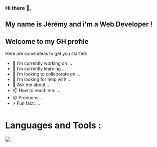 ### Hi there 👋,

## My name is Jérémy and i'm a Web Developer ! 
## Welcome to my GH profile 

Here are some ideas to get you started:

- 🔭 I’m currently working on ...
- 🌱 I’m currently learning ...
- 👯 I’m looking to collaborate on ...
- 🤔 I’m looking for help with ...
- 💬 Ask me about ...
- 📫 How to reach me: ...
- 😄 Pronouns: ...
- ⚡ Fun fact: ...


# Languages and Tools :

<img src="https://api.iconify.design/logos:visual-studio-code.svg">
